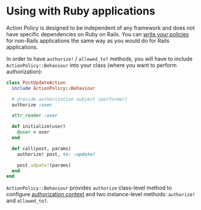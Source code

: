 # Using with Ruby applications

Action Policy is designed to be independent of any framework and does not have specific dependencies on Ruby on Rails.
You can [write your policies](writing_policies.md) for non-Rails applications the same way as you would do for Rails applications.

In order to have `authorize!` / `allowed_to?` methods, you will have to include `ActionPolicy::Behaviour` into your class (where you want to perform authorization):

```ruby
class PostUpdateAction
  include ActionPolicy::Behaviour

  # provide authorization subject (performer)
  authorize :user

  attr_reader :user

  def initialize(user)
    @user = user
  end

  def call(post, params)
    authorize! post, to: :update?

    post.udpate!(params)
  end
end
```

`ActionPolicy::Behaviour` provides `authorize` class-level method to configure [authorization context](authorization_context.rb) and two instance-level methods: `authorize!` and `allowed_to?`.
